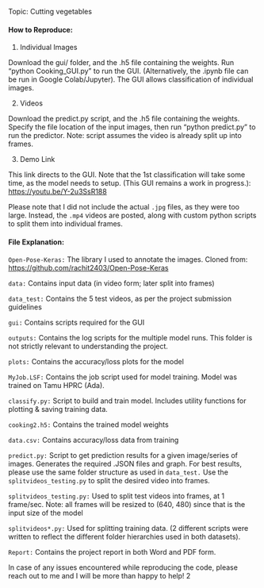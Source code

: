 Topic: Cutting vegetables

#### How to Reproduce:

1. Individual Images

Download the gui/ folder, and the .h5 file containing the weights. Run “python Cooking_GUI.py” to run the GUI. (Alternatively, the .ipynb file can be run in Google Colab/Jupyter). The GUI allows classification of individual images.

2. Videos

Download the predict.py script, and the .h5 file containing the weights. Specify the file location of the input images, then run “python predict.py” to run the predictor. Note: script assumes the video is already split up into frames. 

3. Demo Link

This link directs to the GUI. Note that the 1st classification will take some time, as the model needs to setup. (This GUI remains a work in progress.): https://youtu.be/Y-2u3SsR188

Please note that I did not include the actual `.jpg` files, as they were too large. Instead, the `.mp4` videos are posted, along with custom python scripts to split them into individual frames.

#### File Explanation:

`Open-Pose-Keras:` The library I used to annotate the images. Cloned from: https://github.com/rachit2403/Open-Pose-Keras

`data:` Contains input data (in video form; later split into frames)

`data_test:` Contains the 5 test videos, as per the project submission guidelines

`gui:` Contains scripts required for the GUI

`outputs:` Contains the log scripts for the multiple model runs. This folder is not strictly relevant to understanding the project.

`plots:` Contains the accuracy/loss plots for the model

`MyJob.LSF:` Contains the job script used for model training. Model was trained on Tamu HPRC (Ada).

`classify.py:` Script to build and train model. Includes utility functions for plotting & saving training data.

`cooking2.h5:` Contains the trained model weights

`data.csv:` Contains accuracy/loss data from training

`predict.py:` Script to get prediction results for a given image/series of images. Generates the required .JSON files and graph. For best results, please use the same folder structure as used in `data_test.` Use the `splitvideos_testing.py` to split the desired video into frames.

`splitvideos_testing.py:` Used to split test videos into frames, at 1 frame/sec. Note: all frames will be resized to (640, 480) since that is the input size of the model

`splitvideos*.py:` Used for splitting training data. (2 different scripts were written to reflect the different folder hierarchies used in both datasets).

`Report:` Contains the project report in both Word and PDF form.

In case of any issues encountered while reproducing the code, please reach out to me and I will be more than happy to help!
2
